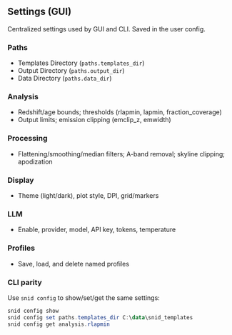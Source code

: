 ## Settings (GUI)

Centralized settings used by GUI and CLI. Saved in the user config.

### Paths
- Templates Directory (`paths.templates_dir`)
- Output Directory (`paths.output_dir`)
- Data Directory (`paths.data_dir`)

### Analysis
- Redshift/age bounds; thresholds (rlapmin, lapmin, fraction_coverage)
- Output limits; emission clipping (emclip_z, emwidth)

### Processing
- Flattening/smoothing/median filters; A-band removal; skyline clipping; apodization

### Display
- Theme (light/dark), plot style, DPI, grid/markers

### LLM
- Enable, provider, model, API key, tokens, temperature

### Profiles
- Save, load, and delete named profiles

### CLI parity
Use `snid config` to show/set/get the same settings:

```powershell
snid config show
snid config set paths.templates_dir C:\data\snid_templates
snid config get analysis.rlapmin
```

